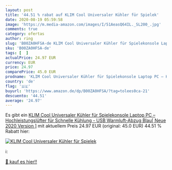 ```yaml
---
layout: post
title: '44.51 % rabat auf KLIM Cool Universaler Kühler für Spielek'
date: 2020-08-19 05:59:58
image: 'https://m.media-amazon.com/images/I/51AeasQ64IL._SL200_.jpg'
comments: true
category: ofertas
author: ring
slug: 'B00ZA0HFSA-de KLIM Cool Universaler Kühler für Spielekonsole Laptop PC –...'
sku: 'B00ZA0HFSA-de'
tags: [  ]
actualPrice: 24.97 EUR
currency: EUR
price: 24.97
comparePrice: 45.0 EUR
prodname: 'KLIM Cool Universaler Kühler für Spielekonsole Laptop PC – Hochleistungslüfter für Schnelle Kühlung - USB Warmluft-Abzug Blau[ Neue 2020 Version ]'
country: 'de'
flag: '🇩🇪'
buyurl: 'https://www.amazon.de/dp/B00ZA0HFSA/?tag=tolees0ca-21'
descuento: '44.51'
average: '24.97'
---
```


Es gibt ein [KLIM Cool Universaler Kühler für Spielekonsole Laptop PC – Hochleistungslüfter für Schnelle Kühlung - USB Warmluft-Abzug Blau[ Neue 2020 Version ]](https://www.amazon.de/dp/B00ZA0HFSA/?tag=tolees0ca-21) mit aktuellem Preis 24.97 EUR (original: 45.0 EUR) 44.51 % Rabatt hier:

[![KLIM Cool Universaler Kühler für Spielek](https://m.media-amazon.com/images/I/51AeasQ64IL._SL200_.jpg)](https://www.amazon.de/dp/B00ZA0HFSA/?tag=tolees0ca-21)

ℹ️:


[🛒 kauf es hier!!](https://www.amazon.de/dp/B00ZA0HFSA/?tag=tolees0ca-21)
